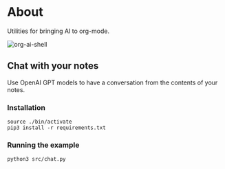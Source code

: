 # About

Utilities for bringing AI to org-mode.

![org-ai-shell](https://github.com/alexkehayias/org-ai/assets/627790/3c00cac3-4208-4e10-9b15-e83b1439695f)

## Chat with your notes

Use OpenAI GPT models to have a conversation from the contents of your notes.

### Installation

```
source ./bin/activate
pip3 install -r requirements.txt
```

### Running the example

```
python3 src/chat.py
```
